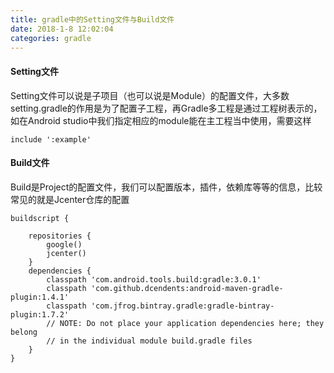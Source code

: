 ```yaml
---
title: gradle中的Setting文件与Build文件
date: 2018-1-8 12:02:04
categories: gradle
---
```


#### Setting文件

Setting文件可以说是子项目（也可以说是Module）的配置文件，大多数setting.gradle的作用是为了配置子工程，再Gradle多工程是通过工程树表示的，如在Android studio中我们指定相应的module能在主工程当中使用，需要这样

```
include ':example'
```

#### Build文件

Build是Project的配置文件，我们可以配置版本，插件，依赖库等等的信息，比较常见的就是Jcenter仓库的配置
```
buildscript {

    repositories {
        google()
        jcenter()
    }
    dependencies {
        classpath 'com.android.tools.build:gradle:3.0.1'
        classpath 'com.github.dcendents:android-maven-gradle-plugin:1.4.1'
        classpath 'com.jfrog.bintray.gradle:gradle-bintray-plugin:1.7.2'
        // NOTE: Do not place your application dependencies here; they belong
        // in the individual module build.gradle files
    }
}
```

